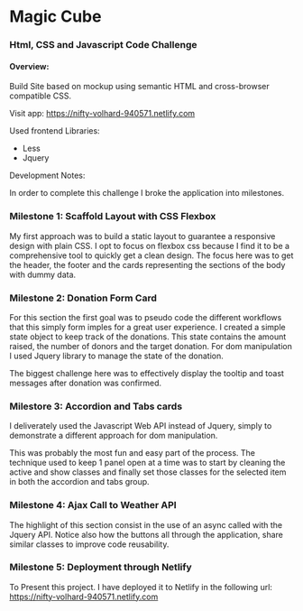 # Magic Cube

### Html, CSS and Javascript Code Challenge

#### Overview:

Build Site based on mockup using semantic HTML and cross-browser compatible CSS.

Visit app: https://nifty-volhard-940571.netlify.com

Used frontend Libraries:

-   Less
-   Jquery

Development Notes:

In order to complete this challenge I broke the application into milestones.

### Milestone 1: Scaffold Layout with CSS Flexbox

My first approach was to build a static layout to guarantee a responsive design with plain CSS.
I opt to focus on flexbox css because I find it to be a comprehensive tool to quickly
get a clean design. The focus here was to get the header, the footer and the cards representing
the sections of the body with dummy data.

### Milestone 2: Donation Form Card

For this section the first goal was to pseudo code the different workflows that this simply
form imples for a great user experience. I created a simple state object to keep track
of the donations. This state contains the amount raised,
the number of donors and the target donation. For dom manipulation I used Jquery library
to manage the state of the donation.

The biggest challenge here was to effectively display the tooltip and toast messages after donation was confirmed.

### Milestore 3: Accordion and Tabs cards

I deliverately used the Javascript Web API instead of Jquery, simply
to demonstrate a different approach for dom manipulation.

This was probably the most fun and easy part of the process. The technique used to
keep 1 panel open at a time was to start by cleaning the active and show classes and
finally set those classes for the selected item in both the accordion and tabs group.

### Milestone 4: Ajax Call to Weather API

The highlight of this section consist in the use of an async called with the Jquery API.
Notice also how the buttons all through the application, share similar classes to improve
code reusability.

### Milestone 5: Deployment through Netlify

To Present this project. I have deployed it to Netlify in the following url: https://nifty-volhard-940571.netlify.com
